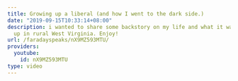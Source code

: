 ```yaml
---
title: Growing up a liberal (and how I went to the dark side.)
date: "2019-09-15T10:33:14+08:00"
description: i wanted to share some backstory on my life and what it was like growing
  up in rural West Virginia. Enjoy!
url: /faradayspeaks/nX9MZ593MTU/
providers:
  youtube:
    id: nX9MZ593MTU
type: video
---
```

